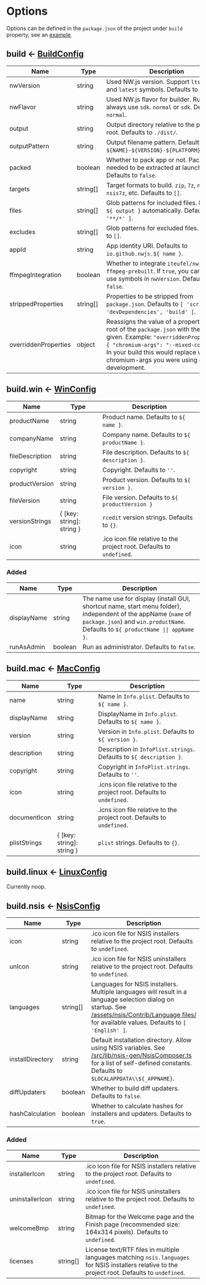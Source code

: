 
# Options

Options can be defined in the `package.json` of the project under `build` property, see an [example](../assets/project/package.json).

## build <- [BuildConfig](../src/lib/config/BuildConfig.ts)

Name | Type | Description
--- | --- | ---
nwVersion | string | Used NW.js version. Support `lts`, `stable` and `latest` symbols. Defaults to `lts`.
nwFlavor | string | Used NW.js flavor for builder. Runner will always use `sdk`. `normal` or `sdk`. Defaults to `normal`.
output | string | Output directory relative to the project root. Defaults to `./dist/`.
outputPattern | string | Output filename pattern. Defaults to `${NAME}-${VERSION}-${PLATFORM}-${ARCH}`.
packed | boolean | Whether to pack app or not. Packed app needed to be extracted at launch time. Defaults to `false`.
targets | string[] | Target formats to build. `zip`, `7z`, `nsis` and `nsis7z`, etc. Defaults to `[]`.
files | string[] | Glob patterns for included files. Exclude `${ output }` automatically. Defaults to `[ '**/*' ]`.
excludes | string[] | Glob patterns for excluded files. Defaults to `[]`.
appId | string | App identity URI. Defaults to `io.github.nwjs.${ name }`.
ffmpegIntegration | boolean | Whether to integrate `iteufel/nwjs-ffmpeg-prebuilt`. If `true`, you can NOT use symbols in `nwVersion`. Defaults to `false`.
strippedProperties | string[] | Properties to be stripped from `package.json`. Defaults to `[ 'scripts', 'devDependencies', 'build' ]`.
overriddenProperties | object | Reassigns the value of a property at the root of the `package.json` with the value given. Example: `"overriddenProperties": { "chromium-args": "--mixed-context" }`. In your build this would replace whatever chromium-args you were using during development. 

## build.win <- [WinConfig](../src/lib/config/WinConfig.ts)

Name | Type | Description
--- | --- | ---
productName | string | Product name. Defaults to `${ name }`.
companyName | string | Company name. Defaults to `${ productName }`.
fileDescription | string | File description. Defaults to `${ description }`.
copyright | string | Copyright. Defaults to `''`.
productVersion | string | Product version. Defaults to `${ version }`.
fileVersion | string | File version. Defaults to `${ productVersion }`
versionStrings | { [key: string]: string } | `rcedit` version strings. Defaults to `{}`.
icon | string | .ico icon file relative to the project root. Defaults to `undefined`.

### Added

Name | Type | Description
--- | --- | ---
displayName | string | The name use for display (install GUI, shortcut name, start menu folder), independent of the appName (`name` of `package.json`) and `win.productName`. Defaults to `${ productName \|\| appName }`.
runAsAdmin | boolean | Run as administrator. Defaults to `false`.

## build.mac <- [MacConfig](../src/lib/config/MacConfig.ts)

Name | Type | Description
--- | --- | ---
name | string | Name in `Info.plist`. Defaults to `${ name }`.
displayName | string | DisplayName in `Info.plist`. Defaults to `${ name }`.
version | string | Version in `Info.plist`. Defaults to `${ version }`.
description | string | Description in `InfoPlist.strings`. Defaults to `${ description }`.
copyright | string | Copyright in `InfoPlist.strings`. Defaults to `''`.
icon | string | .icns icon file relative to the project root. Defaults to `undefined`.
documentIcon | string | .icns icon file relative to the project root. Defaults to `undefined`.
plistStrings | { [key: string]: string } | `plist` strings. Defaults to `{}`.

## build.linux <- [LinuxConfig](../src/lib/config/LinuxConfig.ts)

Currently noop.

## build.nsis <- [NsisConfig](../src/lib/config/NsisConfig.ts)

Name | Type | Description
--- | --- | ---
icon | string | .ico icon file for NSIS installers relative to the project root. Defaults to `undefined`.
unIcon | string | .ico icon file for NSIS uninstallers relative to the project root. Defaults to `undefined`.
languages | string[] | Languages for NSIS installers. Multiple languages will result in a language selection dialog on startup. See [/assets/nsis/Contrib/Language files/](../assets/nsis/Contrib/Language%20files/) for available values. Defaults to `[ 'English' ]`.
installDirectory | string | Default installation directory. Allow using NSIS variables. See [/src/lib/nsis-gen/NsisComposer.ts](../src/lib/nsis-gen/NsisComposer.ts) for a list of self-defined constants. Defaults to `$LOCALAPPDATA\\${_APPNAME}`.
diffUpdaters | boolean | Whether to build diff updaters. Defaults to `false`.
hashCalculation | boolean | Whether to calculate hashes for installers and updaters. Defaults to `true`.

### Added

Name | Type | Description
--- | --- | ---
installerIcon | string | .ico icon file for NSIS installers relative to the project root. Defaults to `undefined`.
uninstallerIcon | string | .ico icon file for NSIS uninstallers relative to the project root. Defaults to `undefined`.
welcomeBmp | string | Bitmap for the Welcome page and the Finish page (recommended size: 164x314 pixels). Defaults to `undefined`.
licenses | string[] | License text/RTF files in multiple languages matching `nsis.languages` for NSIS installers relative to the project root. Defaults to `undefined`.
